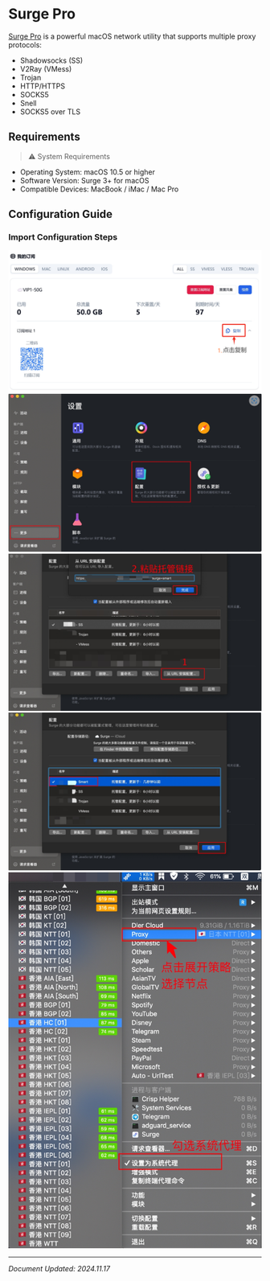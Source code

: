 # Surge Pro

[Surge Pro](https://nssurge.com/buy_now) is a powerful macOS network utility that supports multiple proxy protocols:

- Shadowsocks (SS)
- V2Ray (VMess)
- Trojan
- HTTP/HTTPS
- SOCKS5
- Snell
- SOCKS5 over TLS

## Requirements

> ⚠️ System Requirements

- Operating System: macOS 10.5 or higher
- Software Version: Surge 3+ for macOS
- Compatible Devices: MacBook / iMac / Mac Pro

## Configuration Guide

### Import Configuration Steps

![图一](Surge-01.png)
![图二](Surge-02.png)
![图三](Surge-03.png)
![图四](Surge-04.png)
![图五](Surge-05.png)

---
*Document Updated: 2024.11.17*
